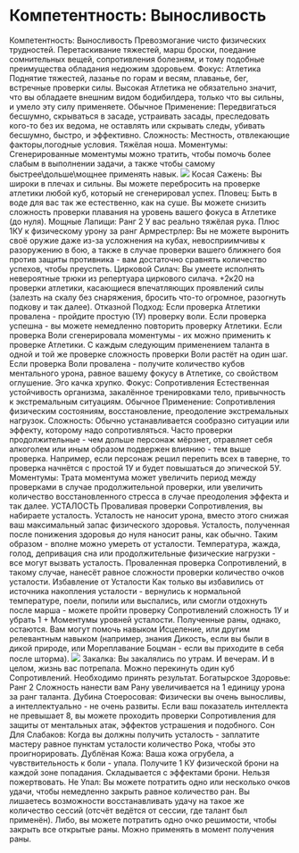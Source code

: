 # Компетентность: Выносливость

Компетентность: Выносливость Превозмогание чисто физических трудностей. Перетаскивание тяжестей, марш броски, поедание сомнительных вещей, сопротивления болезням, и тому подобные преимущества обладания недюжим здоровьем. Фокус: Атлетика Поднятие тяжестей, лазанье по горам и весям, плаванье, бег, встречные проверки силы. Высокая Атлетика не обязательно значит, что вы обладаете внешним видом бодибилдера, только что вы сильны, и умело эту силу применяете. Обычное Применение: Передвигаться бесшумно, скрываться в засаде, устраивать засады, преследовать кого-то без их ведома, не оставлять или скрывать следы, убивать бесшумно, быстро, и эффективно. Сложность: Местность, отвлекающие факторы,погодные условия. Тяжёлая ноша. Моментумы: Сгенерированные моментумы можно тратить, чтобы помочь более слабым в выполнении задачи, а также чтобы самому быстрее\дольше\мощнее применять навык. ![](images/image2.png) Косая Сажень: Вы широки в плечах и сильны. Вы можете перебросить на проверке атлетики любой куб, который не сгенерировал успех. Пловец: Быть в воде для вас так же естественно, как на суше. Вы можете снизить сложность проверки плавания на уровень вашего фокуса в Атлетике \(до нуля\). Мощные Лапищи: Ранг 2 У вас реально тяжёлая рука. Плюс 1КУ к физическому урону за ранг Армрестрлер: Вы не можете выронить своё оружие даже из-за усложнения на кубах, невосприимчивы к разоружению в бою, а также в случае проверки вашего ближнего боя против защиты противника \- вам достаточно сравнять количество успехов, чтобы преуспеть. Цирковой Силач: Вы умеете исполнять невероятные трюки из репертуара циркового силача. +2к20 на проверки атлетики, касающиеся впечатляющих проявлений силы \(залезть на скалу без снаряжения, бросить что-то огромное, разогнуть подкову и так далее\). Отказной Подход: Если проверка Атлетики провалена \- пройдите простую \(1У\) проверку воли. Если проверка успешна \- вы можете немедленно повторить проверку Атлетики. Если проверка Воли сгенерировала моментумы \- их можно применить к проверке Атлетики. С каждым следующим применением таланта в одной и той же проверке сложность проверки Воли растёт на один шаг. Если проверка Воли провалена \- получите количество кубов ментального урона, равное вашему фокусу в Атлетике, со свойством оглушение. Эго качка хрупко. Фокус: Сопротивления Естественная устойчивость организма, закалённое тренировками тело, привычность к экстремальным ситуациям. Обычное Применение: Сопротивления физическим состояниям, восстановление, преодоление экстремальных нагрузок. Сложность: Обычно устанавливается сообразно ситуации или эффекту, которому надо сопротивляться. Часто проверки продолжительные \- чем дольше персонаж мёрзнет, отравляет себя алкоголем или иным образом подвержен влиянию \- тем выше проверка. Например, если персонаж решил перепить всех в таверне, то проверка начнётся с простой 1У и будет повышаться до эпической 5У. Моментумы: Трата моментума может увеличить период между проверками в случае продолжительной проверки, или увеличить количество восстановленного стресса в случае преодоления эффекта и так далее. УСТАЛОСТЬ Проваливая проверки Сопротивления, вы набираете усталость. Усталость не наносит урона, вместо этого снижая ваш максимальный запас физического здоровья. Усталость, полученная после понижения здоровья до нуля наносит раны, как обычно. Таким образом \- вполне можно умереть от усталости. Температура, жажда, голод, депривация сна или продолжительные физические нагрузки \- все могут вызвать усталость. Проваленная проверка Сопротивлений, в такому случае, нанесёт равное сложности проверки количество очков усталости. Избавление от Усталости Как только вы избавились от источника накопления усталости \- вернулись к нормальной температуре, поели, попили или выспались, или смогли отдохнуть после марша \- можете пройти проверку Сопротивлений сложность 1У и убрать 1 + Моментумы уровней усталости. Полученные раны, однако, остаются. Вам могут помочь навыком Исцеление, или другим релевантным навыком \(например, знания Дикость, если вы были в дикой природе, или Мореплавание Боцман \- если вы приходите в себя после шторма\). ![](images/image3.png) Закалка: Вы закалялись по утрам. И вечерам. И в целом, жизнь вас потрепала. Можно перекинуть один куб Сопротивлений. Необходимо принять результат. Богатырское Здоровье: Ранг 2 Сложность нанести вам Рану увеличивается на 1 единицу урона за ранг таланта. Дубина Стоеросовая: Физически вы очень выносливы, а интеллектуально \- не очень развиты. Если ваш показатель интеллекта не превышает 8, вы можете проходить проверки Сопротивления для защиты от ментальных атак, эффектов устрашения и подобного. Сон Для Слабаков: Когда вы должны получить усталость \- заплатите мастеру равное пунктам усталости количество Рока, чтобы это проигнорировать. Дублёная Кожа: Ваша кожа огрубела, а чувствительность к боли \- упала. Получите 1 КУ физической брони на каждой зоне попадания. Складывается с эффектами брони. Нельзя пожертвовать. Не Упал: Вы можете потратить одно или несколько очков удачи, чтобы немедленно закрыть равное количество ран. Вы лишаетесь возможности восстанавливать удачу на такое же количество сессий \(отсчёт ведётся от сессии, где талант был применён\). Либо, вы можете потратить одно очко решимости, чтобы закрыть все открытые раны. Можно применять в момент получения раны.
